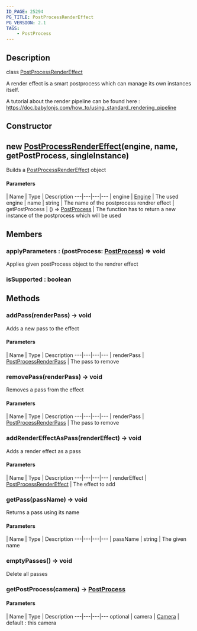 ```yaml
---
ID_PAGE: 25294
PG_TITLE: PostProcessRenderEffect
PG_VERSION: 2.1
TAGS:
    - PostProcess
---
```

## Description

class [PostProcessRenderEffect](/classes/3.0/PostProcessRenderEffect)

A render effect is a smart postprocess which can manage its own instances itself.

A tutorial about the render pipeline can be found here : https://doc.babylonjs.com/how_to/using_standard_rendering_pipeline

## Constructor

## new [PostProcessRenderEffect](/classes/3.0/PostProcessRenderEffect)(engine, name, getPostProcess, singleInstance)

Builds a [PostProcessRenderEffect](/classes/3.0/PostProcessRenderEffect) object

#### Parameters
 | Name | Type | Description
---|---|---|---
 | engine | [Engine](/classes/3.0/Engine) |      The used engine
 | name | string |      The name of the postprocess rendrer effect
 | getPostProcess | () =&gt; [PostProcess](/classes/3.0/PostProcess) |      The function has to return a new instance of the postprocess which will be used
## Members

### applyParameters : (postProcess: [PostProcess](/classes/3.0/PostProcess)) =&gt; void

Applies given postProcess object to the rendrer effect

### isSupported : boolean



## Methods

### addPass(renderPass) &rarr; void

Adds a new pass to the effect

#### Parameters
 | Name | Type | Description
---|---|---|---
 | renderPass | [PostProcessRenderPass](/classes/3.0/PostProcessRenderPass) |      The pass to remove

### removePass(renderPass) &rarr; void

Removes a pass from the effect

#### Parameters
 | Name | Type | Description
---|---|---|---
 | renderPass | [PostProcessRenderPass](/classes/3.0/PostProcessRenderPass) |      The pass to remove

### addRenderEffectAsPass(renderEffect) &rarr; void

Adds a render effect as a pass

#### Parameters
 | Name | Type | Description
---|---|---|---
 | renderEffect | [PostProcessRenderEffect](/classes/3.0/PostProcessRenderEffect) |      The effect to add

### getPass(passName) &rarr; void

Returns a pass using its name

#### Parameters
 | Name | Type | Description
---|---|---|---
 | passName | string |      The given name

### emptyPasses() &rarr; void

Delete all passes
### getPostProcess(camera) &rarr; [PostProcess](/classes/3.0/PostProcess)



#### Parameters
 | Name | Type | Description
---|---|---|---
optional | camera | [Camera](/classes/3.0/Camera) |      default : this camera

